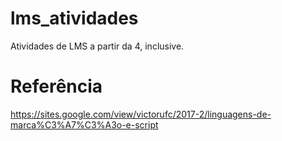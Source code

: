 # lms_atividades
Atividades de LMS a partir da 4, inclusive.

# Referência
https://sites.google.com/view/victorufc/2017-2/linguagens-de-marca%C3%A7%C3%A3o-e-script
